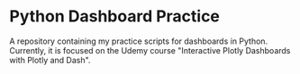 # Python Dashboard Practice
A repository containing my practice scripts for dashboards in Python. Currently, it is focused on the Udemy course "Interactive Plotly Dashboards with Plotly and Dash".
